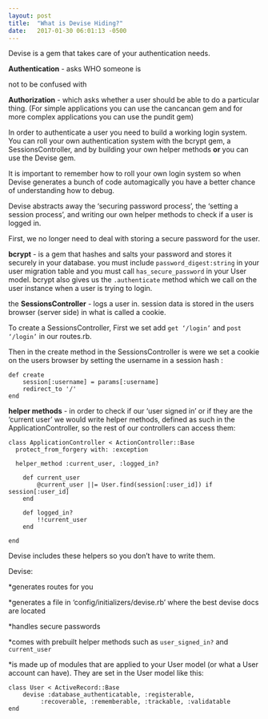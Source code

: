 ```yaml
---
layout: post
title:  "What is Devise Hiding?"
date:   2017-01-30 06:01:13 -0500
---
```



Devise is a gem that takes care of your authentication needs. 

**Authentication** - asks WHO someone is

not to be confused with 

**Authorization** - which asks whether a user should be able to do a particular thing. (For simple applications you can use the cancancan gem and for more complex applications you can use the pundit gem)

In order to authenticate a user you need to build a working login system. You can roll your own authentication system with the bcrypt gem, a SessionsController, and by building your own helper methods **or** you can use the Devise gem.

It is important to remember how to roll your own login system so when Devise generates a bunch of code automagically you have a better chance of understanding how to debug.

Devise abstracts away the ‘securing password process’, the ‘setting a session process’, and writing our own helper methods to check if a user is logged in. 

First, we no longer need to deal with storing a secure password for the user. 

**bcrypt** - 
is a gem that hashes and salts your password and stores it securely in your database. you must include `password_digest:string` in your user migration table and you must call `has_secure_password` in your User model. bcrypt also gives us the `.authenticate` method which we call on the user instance when a user is trying to login. 

the **SessionsController** - 
logs a user in. session data is stored in the users browser (server side) in what is called a cookie. 

To create a SessionsController, First we set add `get ‘/login’` and `post ‘/login’` in our routes.rb.

Then in the create method in the SessionsController is were we set a cookie on the users browser by setting the username in a session hash :

```
def create
	session[:username] = params[:username]
	redirect_to '/'
end
```

**helper methods** - 
in order to check if our ‘user signed in’ or if they are the ‘current user’ we would write helper methods, defined as such in the ApplicationController, so the rest of our controllers can access them:

```
class ApplicationController < ActionController::Base
  protect_from_forgery with: :exception

  helper_method :current_user, :logged_in?

  	def current_user
  		@current_user ||= User.find(session[:user_id]) if session[:user_id]
  	end

  	def logged_in?
  		!!current_user
  	end

end
```

Devise includes these helpers so you don’t have to write them.


Devise:

*generates routes for you 

*generates a file in ‘config/initializers/devise.rb’ where the best devise docs are located

*handles secure passwords 

*comes with prebuilt helper methods such as `user_signed_in?` and `current_user`

*is made up of modules that are applied to your User model (or what a User account can have). They are set in the User model like this:

```
class User < ActiveRecord::Base
	devise :database_authenticatable, :registerable,
         :recoverable, :rememberable, :trackable, :validatable
end
```
